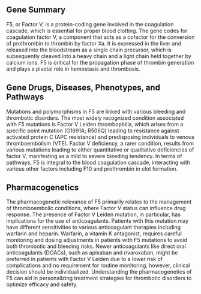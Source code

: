 ## Gene Summary
F5, or Factor V, is a protein-coding gene involved in the coagulation cascade, which is essential for proper blood clotting. The gene codes for coagulation factor V, a component that acts as a cofactor for the conversion of prothrombin to thrombin by factor Xa. It is expressed in the liver and released into the bloodstream as a single chain precursor, which is subsequently cleaved into a heavy chain and a light chain held together by calcium ions. F5 is critical for the propagation phase of thrombin generation and plays a pivotal role in hemostasis and thrombosis.

## Gene Drugs, Diseases, Phenotypes, and Pathways
Mutations and polymorphisms in F5 are linked with various bleeding and thrombotic disorders. The most widely recognized condition associated with F5 mutations is Factor V Leiden thrombophilia, which arises from a specific point mutation (G1691A; R506Q) leading to resistance against activated protein C (APC resistance) and predisposing individuals to venous thromboembolism (VTE). Factor V deficiency, a rarer condition, results from various mutations leading to either quantitative or qualitative deficiencies of factor V, manifesting as a mild to severe bleeding tendency. In terms of pathways, F5 is integral to the blood coagulation cascade, interacting with various other factors including F10 and prothrombin in clot formation.

## Pharmacogenetics
The pharmacogenetic relevance of F5 primarily relates to the management of thromboembolic conditions, where Factor V status can influence drug response. The presence of Factor V Leiden mutation, in particular, has implications for the use of anticoagulants. Patients with this mutation may have different sensitivities to various anticoagulant therapies including warfarin and heparin. Warfarin, a vitamin K antagonist, requires careful monitoring and dosing adjustments in patients with F5 mutations to avoid both thrombotic and bleeding risks. Newer anticoagulants like direct oral anticoagulants (DOACs), such as apixaban and rivaroxaban, might be preferred in patients with Factor V Leiden due to a lower risk of complications and no requirement for routine monitoring, however, clinical decision should be individualized. Understanding the pharmacogenetics of F5 can aid in personalizing treatment strategies for thrombotic disorders to optimize efficacy and safety.